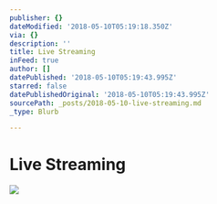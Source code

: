 ```yaml
---
publisher: {}
dateModified: '2018-05-10T05:19:18.350Z'
via: {}
description: ''
title: Live Streaming
inFeed: true
author: []
datePublished: '2018-05-10T05:19:43.995Z'
starred: false
datePublishedOriginal: '2018-05-10T05:19:43.995Z'
sourcePath: _posts/2018-05-10-live-streaming.md
_type: Blurb

---
```

# Live Streaming
![](https://the-grid-user-content.s3-us-west-2.amazonaws.com/50511abb-4f3e-431f-b2ee-3a5d8d8187dc.jpg)